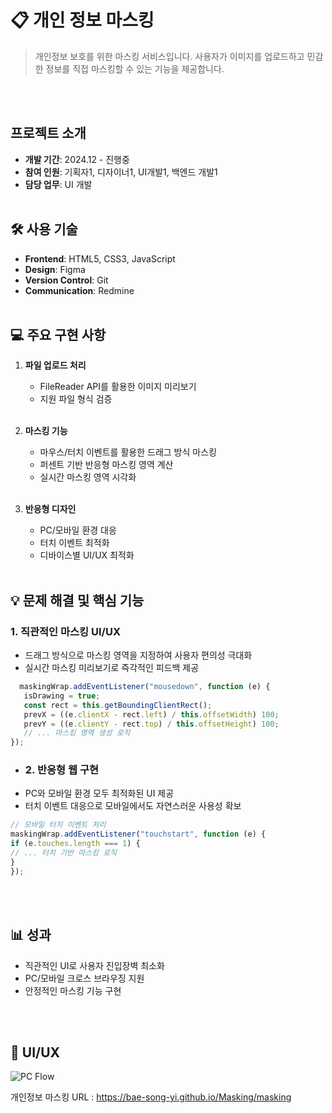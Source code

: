 # 📋 개인 정보 마스킹
> 개인정보 보호를 위한 마스킹 서비스입니다. 사용자가 이미지를 업로드하고 민감한 정보를 직접 마스킹할 수 있는 기능을 제공합니다.

<br/><br/>
## 프로젝트 소개
- **개발 기간**: 2024.12 - 진행중
- **참여 인원**: 기획자1, 디자이너1, UI개발1, 백엔드 개발1
- **담당 업무**: UI 개발
<br/><br/>

## 🛠 사용 기술
- **Frontend**: HTML5, CSS3, JavaScript
- **Design**: Figma
- **Version Control**: Git
- **Communication**: Redmine
<br/><br/>

## 💻 주요 구현 사항
1. **파일 업로드 처리**
   - FileReader API를 활용한 이미지 미리보기
   - 지원 파일 형식 검증
<br/><br/>

2. **마스킹 기능**
   - 마우스/터치 이벤트를 활용한 드래그 방식 마스킹
   - 퍼센트 기반 반응형 마스킹 영역 계산
   - 실시간 마스킹 영역 시각화
<br/><br/>

3. **반응형 디자인**
   - PC/모바일 환경 대응
   - 터치 이벤트 최적화
   - 디바이스별 UI/UX 최적화
<br/><br/>

## 💡 문제 해결 및 핵심 기능
### 1. 직관적인 마스킹 UI/UX
- 드래그 방식으로 마스킹 영역을 지정하여 사용자 편의성 극대화
- 실시간 마스킹 미리보기로 즉각적인 피드백 제공
```javascript
  maskingWrap.addEventListener("mousedown", function (e) {
   isDrawing = true;
   const rect = this.getBoundingClientRect();
   prevX = ((e.clientX - rect.left) / this.offsetWidth) 100;
   prevY = ((e.clientY - rect.top) / this.offsetHeight) 100;
   // ... 마스킹 영역 생성 로직
});
```
- ### 2. 반응형 웹 구현
- PC와 모바일 환경 모두 최적화된 UI 제공
- 터치 이벤트 대응으로 모바일에서도 자연스러운 사용성 확보
```javascript
// 모바일 터치 이벤트 처리
maskingWrap.addEventListener("touchstart", function (e) {
if (e.touches.length === 1) {
// ... 터치 기반 마스킹 로직
}
});
```
<br/><br/>

## 📊 성과
- 직관적인 UI로 사용자 진입장벽 최소화
- PC/모바일 크로스 브라우징 지원
- 안정적인 마스킹 기능 구현

<br/><br/>


## 📱 UI/UX
![PC Flow](https://github.com/user-attachments/assets/5c38124b-dac5-4f19-946c-538847ba13cc)



개인정보 마스킹 URL : https://bae-song-yi.github.io/Masking/masking



